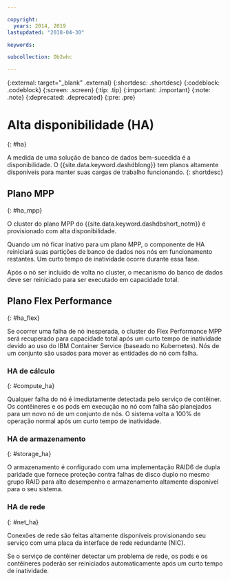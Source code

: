 ```yaml
---

copyright:
  years: 2014, 2019
lastupdated: "2018-04-30"

keywords:

subcollection: Db2whc

---
```


<!-- Attribute definitions --> 
{:external: target="_blank" .external}
{:shortdesc: .shortdesc}
{:codeblock: .codeblock}
{:screen: .screen}
{:tip: .tip}
{:important: .important}
{:note: .note}
{:deprecated: .deprecated}
{:pre: .pre}

# Alta disponibilidade (HA) 
{: #ha}

A medida de uma solução de banco de dados bem-sucedida é a disponibilidade. O {{site.data.keyword.dashdblong}} tem planos altamente disponíveis para manter suas cargas de trabalho funcionando.
{: shortdesc}

## Plano MPP
{: #ha_mpp}

O cluster do plano MPP do {{site.data.keyword.dashdbshort_notm}} é provisionado com alta
disponibilidade.  

Quando um nó ficar inativo para um plano MPP, o componente de HA reiniciará suas partições de banco de dados nos nós
em funcionamento restantes. Um curto tempo de inatividade ocorre durante essa fase. 

Após o nó ser incluído de volta no cluster, o mecanismo do banco de dados deve ser reiniciado para ser executado em capacidade
total. 

## Plano Flex Performance
{: #ha_flex}

Se ocorrer uma falha de nó inesperada, o cluster do Flex Performance MPP será recuperado para capacidade total após um curto
tempo de inatividade devido ao uso do IBM Container Service (baseado no Kubernetes). Nós de um conjunto são usados para mover as
entidades do nó com falha. 

### HA de cálculo
{: #compute_ha}

Qualquer falha do nó é imediatamente detectada pelo serviço de contêiner. Os contêineres e os pods em execução no nó
com falha são planejados para um novo nó de um conjunto de nós. O sistema volta a 100% de operação normal após um curto
tempo de inatividade.

### HA de armazenamento
{: #storage_ha}

O armazenamento é configurado com uma implementação RAID6 de dupla paridade que fornece proteção contra falhas de
disco duplo no mesmo grupo RAID para alto desempenho e armazenamento altamente disponível para o seu sistema.

### HA de rede
{: #net_ha}

Conexões de rede são feitas altamente disponíveis provisionando seu serviço com uma placa da interface de rede redundante (NIC). 

Se o serviço de contêiner detectar um problema de rede, os pods e os contêineres poderão ser reiniciados automaticamente após um curto
tempo de inatividade.
